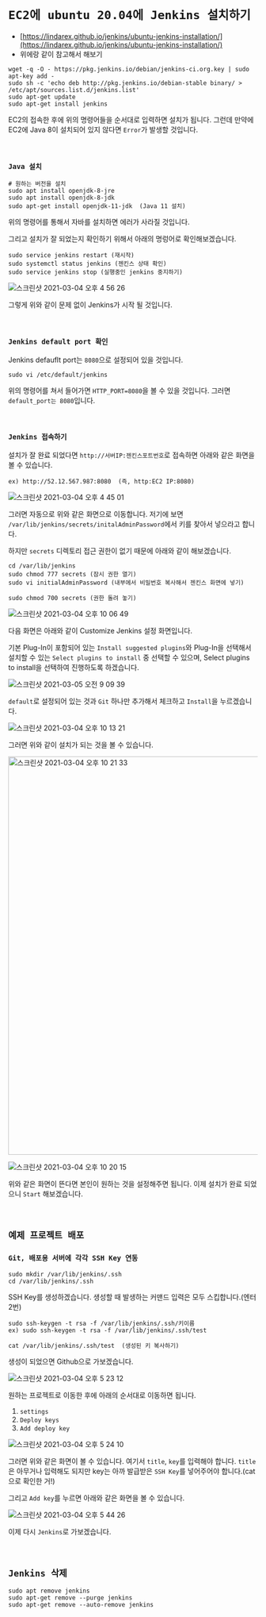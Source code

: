 # `EC2에 ubuntu 20.04에 Jenkins 설치하기`

- [https://lindarex.github.io/jenkins/ubuntu-jenkins-installation/](https://lindarex.github.io/jenkins/ubuntu-jenkins-installation/) 
- 위에랑 같이 참고해서 해보기

```
wget -q -O - https://pkg.jenkins.io/debian/jenkins-ci.org.key | sudo apt-key add -
sudo sh -c 'echo deb http://pkg.jenkins.io/debian-stable binary/ > /etc/apt/sources.list.d/jenkins.list'
sudo apt-get update
sudo apt-get install jenkins
```

EC2의 접속한 후에 위의 명령어들을 순서대로 입력하면 설치가 됩니다. 그런데 만약에 EC2에 Java 8이 설치되어 있지 않다면 `Error`가 발생할 것입니다. 

<br>

### `Java 설치`

```
# 원하는 버전을 설치
sudo apt install openjdk-8-jre
sudo apt install openjdk-8-jdk
sudo apt-get install openjdk-11-jdk  (Java 11 설치)
```

위의 명령어를 통해서 자바를 설치하면 에러가 사라질 것입니다. 

그리고 설치가 잘 되었는지 확인하기 위해서 아래의 명렁어로 확인해보겠습니다.

```
sudo service jenkins restart (재시작)
sudo systemctl status jenkins (젠킨스 상태 확인)
sudo service jenkins stop (실행중인 jenkins 중지하기)
```

![스크린샷 2021-03-04 오후 4 56 26](https://user-images.githubusercontent.com/45676906/109930086-92bdf680-7d0a-11eb-8a5b-951a475dd3e6.png)

그렇게 위와 같이 문제 없이 Jenkins가 시작 될 것입니다.

<br>

### `Jenkins default port 확인`

Jenkins defauflt port는 `8080`으로 설정되어 있을 것입니다.

```
sudo vi /etc/default/jenkins
```

위의 명령어를 쳐서 들어가면 `HTTP_PORT=8080`을 볼 수 있을 것입니다. 그러면 `default_port는 8080`입니다.

<br>

### `Jenkins 접속하기`

설치가 잘 완료 되었다면 `http://서버IP:젠킨스포트번호`로 접속하면 아래와 같은 화면을 볼 수 있습니다.

```
ex) http://52.12.567.987:8080  (즉, http:EC2 IP:8080)
```

![스크린샷 2021-03-04 오후 4 45 01](https://user-images.githubusercontent.com/45676906/109931165-d9602080-7d0b-11eb-8903-5a6307f8f942.png)


그러면 자동으로 위와 같은 화면으로 이동합니다. 저기에 보면 `/var/lib/jenkins/secrets/initalAdminPassword`에서 키를 찾아서 넣으라고 합니다. 

하지만 `secrets` 디렉토리 접근 권한이 없기 때문에 아래와 같이 해보겠습니다.

```
cd /var/lib/jenkins 
sudo chmod 777 secrets (잠시 권한 열기)
sudo vi initialAdminPassword (내부에서 비밀번호 복사해서 젠킨스 화면에 넣기)

sudo chmod 700 secrets (권한 돌려 놓기) 
```

![스크린샷 2021-03-04 오후 10 06 49](https://user-images.githubusercontent.com/45676906/109968790-7cc62b00-7d36-11eb-806c-4acfbe1fb45d.png)

다음 화면은 아래와 같이 Customize Jenkins 설정 화면입니다.

기본 Plug-In이 포함되어 있는 `Install suggested plugins`와 Plug-In을 선택해서 설치할 수 있는 `Select plugins to install` 중 선택할 수 있으며, Select plugins to install을 선택하여 진행하도록 하겠습니다.

![스크린샷 2021-03-05 오전 9 09 39](https://user-images.githubusercontent.com/45676906/110048166-a3b24a80-7d92-11eb-8eb0-48ca26c229e7.png)

`default`로 설정되어 있는 것과 `Git` 하나만 추가해서 체크하고 `Install`을 누르겠습니다.

![스크린샷 2021-03-04 오후 10 13 21](https://user-images.githubusercontent.com/45676906/109969231-01b14480-7d37-11eb-9d6a-8581c619e6b8.png)

그러면 위와 같이 설치가 되는 것을 볼 수 있습니다.

<img width="803" alt="스크린샷 2021-03-04 오후 10 21 33" src="https://user-images.githubusercontent.com/45676906/109970069-fad70180-7d37-11eb-9390-b792f36a1055.png">

![스크린샷 2021-03-04 오후 10 20 15](https://user-images.githubusercontent.com/45676906/109969946-d713bb80-7d37-11eb-99b5-429168fb703d.png)

위와 같은 화면이 뜬다면 본인이 원하는 것을 설정해주면 됩니다. 이제 설치가 완료 되었으니 `Start` 해보겠습니다.

 

<br>

## `예제 프로젝트 배포`

### `Git, 배포용 서버에 각각 SSH Key 연동`

```
sudo mkdir /var/lib/jenkins/.ssh
cd /var/lib/jenkins/.ssh
```

SSH Key를 생성하겠습니다. 생성할 때 발생하는 커맨드 입력은 모두 스킵합니다.(엔터 2번)

```
sudo ssh-keygen -t rsa -f /var/lib/jenkins/.ssh/키이름
ex) sudo ssh-keygen -t rsa -f /var/lib/jenkins/.ssh/test

cat /var/lib/jenkins/.ssh/test  (생성된 키 복사하기)
```

생성이 되었으면 Github으로 가보겠습니다. 

![스크린샷 2021-03-04 오후 5 23 12](https://user-images.githubusercontent.com/45676906/109934879-52fa0d80-7d10-11eb-8a2b-6640bcb8ce58.png)

원하는 프로젝트로 이동한 후에 아래의 순서대로 이동하면 됩니다.

1. `settings`
2. `Deploy keys`
3. `Add deploy key`

![스크린샷 2021-03-04 오후 5 24 10](https://user-images.githubusercontent.com/45676906/109935190-aa987900-7d10-11eb-9239-255c08f34717.png)

그러면 위와 같은 화면이 볼 수 있습니다. 여기서 `title`, `key`를 입력해야 합니다. `title`은 아무거나 입력해도 되지만 key는 아까 발급받은 `SSH Key`를 넣어주어야 합니다.(cat으로 확인한 거!)

그리고 `Add key`를 누르면 아래와 같은 화면을 볼 수 있습니다.

![스크린샷 2021-03-04 오후 5 44 26](https://user-images.githubusercontent.com/45676906/109936385-5e016d80-7d11-11eb-903f-0f6dd0c57bad.png)

이제 다시 `Jenkins`로 가보겠습니다.

<br>

## `Jenkins 삭제`

```
sudo apt remove jenkins
sudo apt-get remove --purge jenkins
sudo apt-get remove --auto-remove jenkins
```